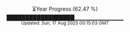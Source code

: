 <p align="center">
⏳Year Progress (62.47 %)<br>
██████████████████▁▁▁▁▁▁▁▁▁▁▁▁ <br>
<sub>Updated: Sun, 17 Aug 2025 00:15:03 GMT</sub>
</p>

